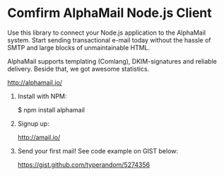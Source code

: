 Comfirm AlphaMail Node.js Client
================================
Use this library to connect your Node.js application to the AlphaMail system. 
Start sending transactional e-mail today without the hassle of SMTP and large blocks of unmaintainable HTML.

AlphaMail supports templating (Comlang), DKIM-signatures and reliable delivery. Beside that, we got awesome statistics.

http://alphamail.io/


1) Install with NPM:

    $ npm install alphamail

2) Signup up:

    http://amail.io/

3) Send your first mail! See code example on GIST below:

    https://gist.github.com/typerandom/5274356
